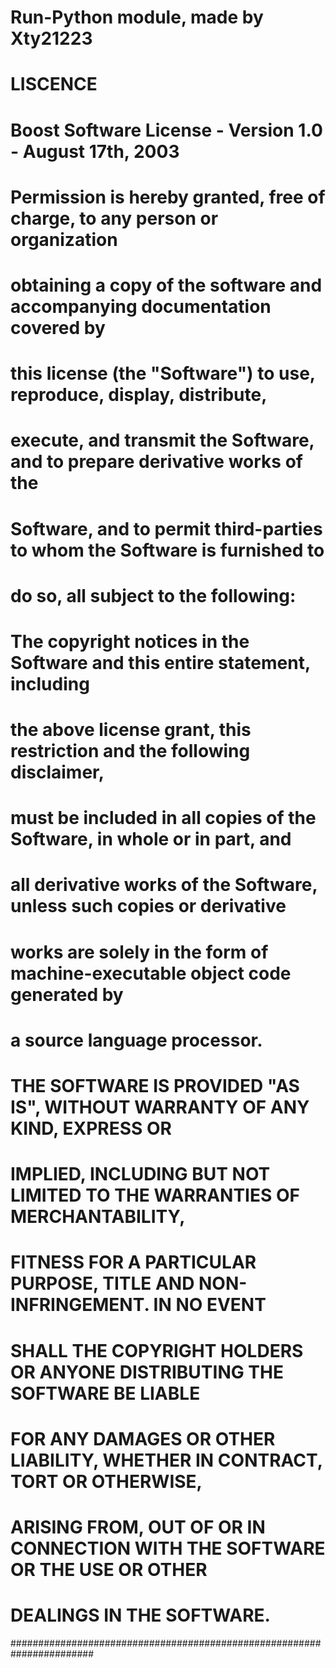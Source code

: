 # Run-Python module, made by Xty21223
# LISCENCE
# Boost Software License - Version 1.0 - August 17th, 2003

# Permission is hereby granted, free of charge, to any person or organization
# obtaining a copy of the software and accompanying documentation covered by
# this license (the "Software") to use, reproduce, display, distribute,
# execute, and transmit the Software, and to prepare derivative works of the
# Software, and to permit third-parties to whom the Software is furnished to
# do so, all subject to the following:

# The copyright notices in the Software and this entire statement, including
# the above license grant, this restriction and the following disclaimer,
# must be included in all copies of the Software, in whole or in part, and
# all derivative works of the Software, unless such copies or derivative
# works are solely in the form of machine-executable object code generated by
# a source language processor.

# THE SOFTWARE IS PROVIDED "AS IS", WITHOUT WARRANTY OF ANY KIND, EXPRESS OR
# IMPLIED, INCLUDING BUT NOT LIMITED TO THE WARRANTIES OF MERCHANTABILITY,
# FITNESS FOR A PARTICULAR PURPOSE, TITLE AND NON-INFRINGEMENT. IN NO EVENT
# SHALL THE COPYRIGHT HOLDERS OR ANYONE DISTRIBUTING THE SOFTWARE BE LIABLE
# FOR ANY DAMAGES OR OTHER LIABILITY, WHETHER IN CONTRACT, TORT OR OTHERWISE,
# ARISING FROM, OUT OF OR IN CONNECTION WITH THE SOFTWARE OR THE USE OR OTHER
# DEALINGS IN THE SOFTWARE.


#######################################################################
